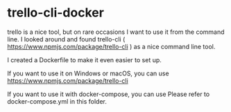 # trello-cli-docker

trello is a nice tool, but on rare occasions I want to use it from the command line.
I looked around and found trello-cli ( https://www.npmjs.com/package/trello-cli ) as a nice command line tool.

I created a Dockerfile to make it even easier to set up.

If you want to use it on Windows or macOS, you can use https://www.npmjs.com/package/trello-cli

If you want to use it with docker-compose, you can use Please refer to docker-compose.yml in this folder.
